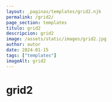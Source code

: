 ```yaml
---
layout: _paginas/templates/grid2.njk
permalink: /grid2/
page_section: templates
titulo: grid2
descripcion: grid2
image: /assets/static/images/grid2.jpg
author: autor
date: 2024-01-15 
tags: ["templates"]
imageAlt: grid2
---
```

# grid2
